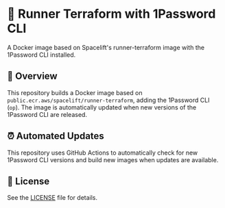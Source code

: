 # 🔐 Runner Terraform with 1Password CLI

A Docker image based on Spacelift's runner-terraform image with the 1Password CLI installed.

## 📖 Overview

This repository builds a Docker image based on `public.ecr.aws/spacelift/runner-terraform`, adding the 1Password CLI (`op`). The image is automatically updated when new versions of the 1Password CLI are released.

## ⏰ Automated Updates

This repository uses GitHub Actions to automatically check for new 1Password CLI versions and build new images when updates are available.

## 📄 License

See the [LICENSE](LICENSE) file for details.